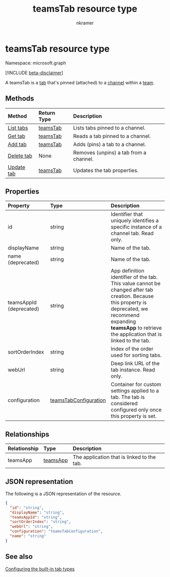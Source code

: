 ﻿---
title: "teamsTab resource type"
description: "A teamsTab is a tab that's pinned (attached) to a channel within a team. "
localization_priority: Normal
author: "nkramer"
ms.prod: "microsoft-teams"
doc_type: resourcePageType
---

# teamsTab resource type

Namespace: microsoft.graph

[!INCLUDE [beta-disclaimer](../../includes/beta-disclaimer.md)]

A teamsTab is a [tab](../resources/teamstab.md) that's pinned (attached) to a [channel](channel.md) within a [team](team.md). 

## Methods

| Method                                  | Return Type             | Description                            |
| :-------------------------------------- | :---------------------- | :------------------------------------- |
| [List tabs](../api/teamstab-list.md)    | [teamsTab](teamstab.md) | Lists tabs pinned to a channel.        |
| [Get tab](../api/teamstab-get.md)       | [teamsTab](teamstab.md) | Reads a tab pinned to a channel.       |
| [Add tab](../api/teamstab-add.md)       | [teamsTab](teamstab.md) | Adds (pins) a tab to a channel.        |
| [Delete tab](../api/teamstab-delete.md) | None                    | Removes (unpins) a tab from a channel. |
| [Update tab](../api/teamstab-update.md) | [teamsTab](teamstab.md) | Updates the tab properties.            |

## Properties

| Property                | Type                                              | Description                                                                                                                                                                                                            |
| :---------------------- | :------------------------------------------------ | :--------------------------------------------------------------------------------------------------------------------------------------------------------------------------------------------------------------------- |
| id                      | string                                            | Identifier that uniquely identifies a specific instance of a channel tab. Read only.                                                                                                                                   |
| displayName             | string                                            | Name of the tab.                                                                                                                                                                                                       |
| name (deprecated)       | string                                            | Name of the tab.                                                                                                                                                                                                       |
| teamsAppId (deprecated) | string                                            | App definition identifier of the tab. This value cannot be changed after tab creation. Because this property is deprecated, we recommend expanding **teamsApp** to retrieve the application that is linked to the tab. |
| sortOrderIndex          | string                                            | Index of the order used for sorting tabs.                                                                                                                                                                              |
| webUrl                  | string                                            | Deep link URL of the tab instance. Read only.                                                                                                                                                                          |
| configuration           | [teamsTabConfiguration](teamstabconfiguration.md) | Container for custom settings applied to a tab. The tab is considered configured only once this property is set.                                                                                                       |

## Relationships

| Relationship | Type                    | Description                                |
| :----------- | :---------------------- | :----------------------------------------- |
| teamsApp     | [teamsApp](teamsapp.md) | The application that is linked to the tab. |

## JSON representation

The following is a JSON representation of the resource.

<!-- {
  "blockType": "resource",
  "baseType": "microsoft.graph.entity",
  "@odata.type": "microsoft.graph.teamsTab"
}-->

```json
{
  "id": "string",
  "displayName": "string",
  "teamsAppId": "string",
  "sortOrderIndex": "string",
  "webUrl": "string",
  "configuration": "teamsTabConfiguration",
  "name": "string"
}
```

<!-- uuid: 8fcb5dbc-d5aa-4681-8e31-b001d5168d79
2015-10-25 14:57:30 UTC -->

<!--
{
  "type": "#page.annotation",
  "description": "teamsTab resource",
  "keywords": "",
  "section": "documentation",
  "tocPath": "",
  "suppressions": []
}
-->

## See also

[Configuring the built-in tab types](/graph/teams-configuring-builtin-tabs)
